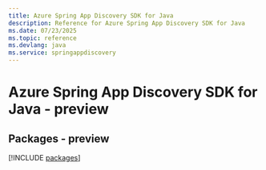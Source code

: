 ```yaml
---
title: Azure Spring App Discovery SDK for Java
description: Reference for Azure Spring App Discovery SDK for Java
ms.date: 07/23/2025
ms.topic: reference
ms.devlang: java
ms.service: springappdiscovery
---
```

# Azure Spring App Discovery SDK for Java - preview
## Packages - preview
[!INCLUDE [packages](spring-app-discovery-index.md)]